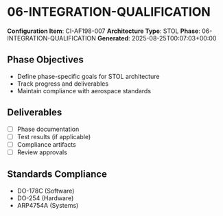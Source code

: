 # 06-INTEGRATION-QUALIFICATION

**Configuration Item**: CI-AF198-007
**Architecture Type**: STOL
**Phase**: 06-INTEGRATION-QUALIFICATION
**Generated**: 2025-08-25T00:07:03+00:00

## Phase Objectives
- Define phase-specific goals for STOL architecture
- Track progress and deliverables
- Maintain compliance with aerospace standards

## Deliverables
- [ ] Phase documentation
- [ ] Test results (if applicable)
- [ ] Compliance artifacts
- [ ] Review approvals

## Standards Compliance
- DO-178C (Software)
- DO-254 (Hardware)
- ARP4754A (Systems)
